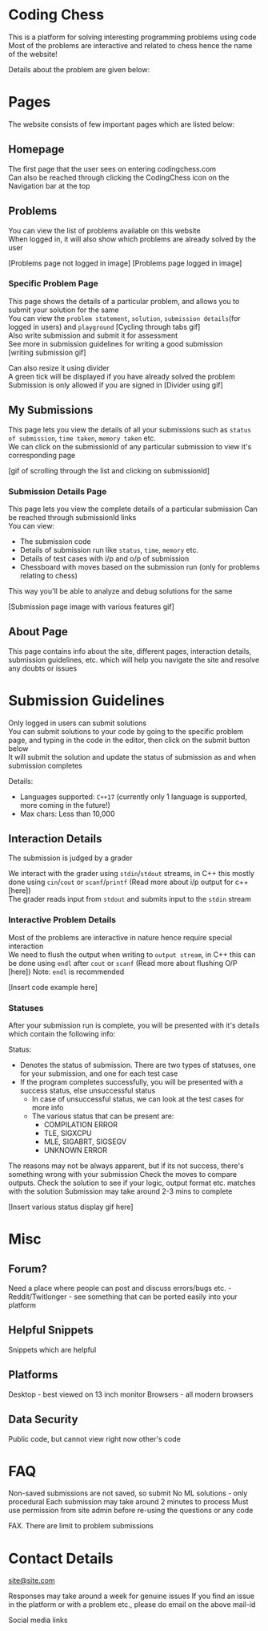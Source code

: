 # Coding Chess
This is a platform for solving interesting programming problems using code  
Most of the problems are interactive and related to chess hence the name of the website!

Details about the problem are given below:

# Pages
The website consists of few important pages which are listed below:

## Homepage
The first page that the user sees on entering codingchess.com  
Can also be reached through clicking the CodingChess icon on the Navigation bar at the top

## Problems
You can view the list of problems available on this website  
When logged in, it will also show which problems are already solved by the user

[Problems page not logged in image] [Problems page logged in image]

### Specific Problem Page
This page shows the details of a particular problem, and allows you to submit your solution for the same  
You can view the `problem statement`, `solution`, `submission details`(for logged in users) and `playground`
[Cycling through tabs gif]  
Also write submission and submit it for assessment  
See more in submission guidelines for writing a good submission  
[writing submission gif]  

Can also resize it using divider   
A green tick will be displayed if you have already solved the problem Submission is only allowed if you are signed in
[Divider using gif]

## My Submissions
This page lets you view the details of all your submissions such as `status of submission`, `time taken`, `memory taken` etc.  
We can click on the submissionId of any particular submission to view it's corresponding page

[gif of scrolling through the list and clicking on submissionId]

### Submission Details Page
This page lets you view the complete details of a particular submission
Can be reached through submissionId links  
You can view: 
<!-- TODO: Adjust line spacing here -->
- The submission code
- Details of submission run like `status`, `time`, `memory` etc.
- Details of test cases with i/p and o/p of submission
- Chessboard with moves based on the submission run (only for problems relating to chess)

This way you'll be able to analyze and debug solutions for the same

[Submission page image with various features gif]

## About Page
This page contains info about the site, different pages, interaction details, submission guidelines, etc. which will help you navigate the site and resolve any doubts or issues

# Submission Guidelines
Only logged in users can submit solutions  
You can submit solutions to your code by going to the specific problem page, and typing in the code in the editor, then click on the submit button below  
It will submit the solution and update the status of submission as and when submission completes  

Details:
- Languages supported: `C++17` (currently only 1 language is supported, more coming in the future!)
- Max chars: Less than 10,000

## Interaction Details
The submission is judged by a grader  
<!-- Make this more easy to read for beginners -->
We interact with the grader using `stdin`/`stdout` streams, in C++ this mostly done using `cin`/`cout` or `scanf`/`printf` (Read more about i/p output for c++ [here])  
The grader reads input from `stdout` and submits input to the `stdin` stream  

### Interactive Problem Details
Most of the problems are interactive in nature hence require special interaction  
We need to flush the output when writing to `output stream`, in C++ this can be done using `endl` after `cout` or `scanf` (Read more about flushing O/P [here])
Note: `endl` is recommended 
<!-- TODO: Check for flushing in test, what all work -->

[Insert code example here]

### Statuses
After your submission run is complete, you will be presented with it's details which contain the following info:

Status: 
- Denotes the status of submission. There are two types of statuses, one for your submission, and one for each test case
- If the program completes successfully, you will be presented with a success status, else unsuccessful status
    - In case of unsuccessful status, we can look at the test cases for more info
    - The various status that can be present are:
        - COMPILATION ERROR
        - TLE, SIGXCPU
        - MLE, SIGABRT, SIGSEGV
        - UNKNOWN ERROR

 The reasons may not be always apparent, but if its not success, there's something wrong with your submission Check the moves to compare outputs. Check the solution to see if your logic, output format etc. matches with the solution Submission may take around 2-3 mins to complete

 [Insert various status display gif here]

# Misc

## Forum?
Need a place where people can post and discuss errors/bugs etc. - Reddit/Twitlonger - see something that can be ported easily into your platform

## Helpful Snippets
Snippets which are helpful

## Platforms
Desktop - best viewed on 13 inch monitor
Browsers - all modern browsers

## Data Security
Public code, but cannot view right now other's code

# FAQ
Non-saved submissions are not saved, so submit No ML solutions - only procedural Each submission may take around 2 minutes to process Must use permission from site admin before re-using the questions or any code

FAX. There are limit to problem submissions

# Contact Details
site@site.com

Responses may take around a week for genuine issues If you find an issue in the platform or with a problem etc., please do email on the above mail-id

<!-- TODO: DO we add to not use code/data from this site? Prob. for data yes, for code also prob. yes. Ask for consult should be fine for code, but not for data -->

Social media links
